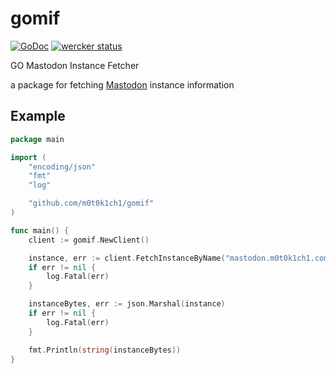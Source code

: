 # gomif

[![GoDoc](https://godoc.org/github.com/m0t0k1ch1/gomif?status.svg)](https://godoc.org/github.com/m0t0k1ch1/gomif) [![wercker status](https://app.wercker.com/status/3ed695cdfed9a63dd66b823302604041/s/master "wercker status")](https://app.wercker.com/project/byKey/3ed695cdfed9a63dd66b823302604041)

GO Mastodon Instance Fetcher

a package for fetching [Mastodon](https://github.com/tootsuite/mastodon) instance information

## Example

``` go
package main

import (
	"encoding/json"
	"fmt"
	"log"

	"github.com/m0t0k1ch1/gomif"
)

func main() {
	client := gomif.NewClient()

	instance, err := client.FetchInstanceByName("mastodon.m0t0k1ch1.com")
	if err != nil {
		log.Fatal(err)
	}

	instanceBytes, err := json.Marshal(instance)
	if err != nil {
		log.Fatal(err)
	}

	fmt.Println(string(instanceBytes))
}
```
